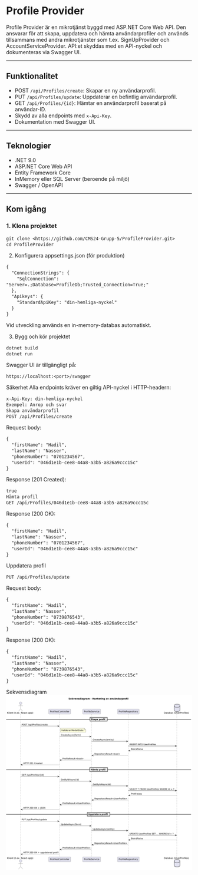 # Profile Provider

Profile Provider är en mikrotjänst byggd med ASP.NET Core Web API. Den ansvarar för att skapa, uppdatera och hämta användarprofiler och används tillsammans med andra mikrotjänster som t.ex. SignUpProvider och AccountServiceProvider. API:et skyddas med en API-nyckel och dokumenteras via Swagger UI.

---

## Funktionalitet

- POST `/api/Profiles/create`: Skapar en ny användarprofil.
- PUT `/api/Profiles/update`: Uppdaterar en befintlig användarprofil.
- GET `/api/Profiles/{id}`: Hämtar en användarprofil baserat på användar-ID.
- Skydd av alla endpoints med `x-Api-Key`.
- Dokumentation med Swagger UI.

---

## Teknologier

- .NET 9.0
- ASP.NET Core Web API
- Entity Framework Core
- InMemory eller SQL Server (beroende på miljö)
- Swagger / OpenAPI

---

## Kom igång

### 1. Klona projektet

```
git clone <https://github.com/CMS24-Grupp-5/ProfileProvider.git>
cd ProfileProvider
```
2. Konfigurera appsettings.json (för produktion)
```
{
  "ConnectionStrings": {
    "SqlConnection": "Server=.;Database=ProfileDb;Trusted_Connection=True;"
  },
  "Apikeys": {
    "StandardApiKey": "din-hemliga-nyckel"
  }
}
```
Vid utveckling används en in-memory-databas automatiskt.


3. Bygg och kör projektet
```
dotnet build
dotnet run
```
Swagger UI är tillgängligt på:
```
https://localhost:<port>/swagger
```
Säkerhet
Alla endpoints kräver en giltig API-nyckel i HTTP-headern:

```
x-Api-Key: din-hemliga-nyckel
Exempel: Anrop och svar
Skapa användarprofil
POST /api/Profiles/create
```
Request body:
```
{
  "firstName": "Hadil",
  "lastName": "Nasser",
  "phoneNumber": "0701234567",
  "userId": "046d1e1b-cee8-44a8-a3b5-a826a9ccc15c"
}
```
Response (201 Created):
```
true
Hämta profil
GET /api/Profiles/046d1e1b-cee8-44a8-a3b5-a826a9ccc15c
```
Response (200 OK):
```
{
  "firstName": "Hadil",
  "lastName": "Nasser",
  "phoneNumber": "0701234567",
  "userId": "046d1e1b-cee8-44a8-a3b5-a826a9ccc15c"
}
```
Uppdatera profil
```
PUT /api/Profiles/update
```
Request body:
```
{
  "firstName": "Hadil",
  "lastName": "Nasser",
  "phoneNumber": "0739876543",
  "userId": "046d1e1b-cee8-44a8-a3b5-a826a9ccc15c"
}
```
Response (200 OK):
```
{
  "firstName": "Hadil",
  "lastName": "Nasser",
  "phoneNumber": "0739876543",
  "userId": "046d1e1b-cee8-44a8-a3b5-a826a9ccc15c"
}
```
Sekvensdiagram
![Profilflöde](Profile/Images/Profile.png)
